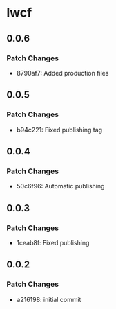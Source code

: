 # lwcf

## 0.0.6

### Patch Changes

- 8790af7: Added production files

## 0.0.5

### Patch Changes

- b94c221: Fixed publishing tag

## 0.0.4

### Patch Changes

- 50c6f96: Automatic publishing

## 0.0.3

### Patch Changes

- 1ceab8f: Fixed publishing

## 0.0.2

### Patch Changes

- a216198: initial commit
